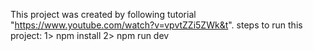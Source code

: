 This project was created by following tutorial "https://www.youtube.com/watch?v=vpvtZZi5ZWk&t".
steps to run this project:
1> npm install
2> npm run dev
